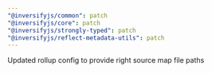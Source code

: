 ```yaml
---
"@inversifyjs/common": patch
"@inversifyjs/core": patch
"@inversifyjs/strongly-typed": patch
"@inversifyjs/reflect-metadata-utils": patch
---
```


Updated rollup config to provide right source map file paths
